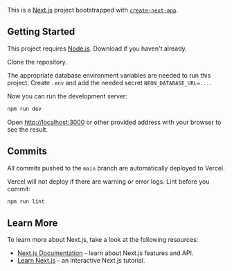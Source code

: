 This is a [Next.js](https://nextjs.org) project bootstrapped with [`create-next-app`](https://nextjs.org/docs/app/api-reference/cli/create-next-app).

## Getting Started

This project requires [Node.js](https://nodejs.org/en). Download if you haven't already.

Clone the repository.

The appropriate database environment variables are needed to run this project. Create `.env` and add the needed secret `NEON_DATABASE_URL=...`.

Now you can run the development server:

```bash
npm run dev
```
Open [http://localhost:3000](http://localhost:3000) or other provided address with your browser to see the result.

## Commits
All commits pushed to the `main` branch are automatically deployed to Vercel.

Vercel will not deploy if there are warning or error logs. Lint before you commit:
```bash
npm run lint
```

## Learn More

To learn more about Next.js, take a look at the following resources:

- [Next.js Documentation](https://nextjs.org/docs) - learn about Next.js features and API.
- [Learn Next.js](https://nextjs.org/learn) - an interactive Next.js tutorial.
